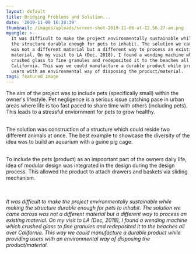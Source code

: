 ```yaml
---
layout: default
title: Bridging Problems and Solution...
date: '2019-11-09 16:38:39'
thumbnail: /images/uploads/screen-shot-2019-11-06-at-12.56.27-am.png
myangle: >-
  It was difficult to make the project environmentally sustainable while making
  the structure durable enough for pets to inhabit. The solution we came across
  was not a different material but a different way to process an existing
  material. On my visit to LA (Dec, 2018), I found a wending machine which
  crushed glass to fine granules and redeposited it to the beaches all over
  California. This way we could manufacture a durable product while providing
  users with an environmental way of disposing the product/material.
tags: featured image
---
```

The aim of the project was to include pets (specifically small) within the owner's lifestyle. Pet negligence is a serious issue catching pace in urban areas where life is too fast paced to share time with others (including pets). This leads to a stressful enviornment for pets to grow healthy. 

<br>The solution was construction of a structure which could reside two different animals at once. The best example to showcase the diversity of the idea was to build an aquarium with a guine pig cage. 

<br> To include the pets (product) as an impoortant part of the owners daily life, idea of modular design was integrated in the design during the design process. This allowed the product to attach drawers and baskets via sliding mechanism.

<br><br> _It was difficult to make the project environmentally sustainable while making the structure durable enough for pets to inhabit. The solution we came across was not a different material but a different way to process an existing material. On my visit to LA (Dec, 2018), I found a wending machine which crushed glass to fine granules and redeposited it to the beaches all over California. This way we could manufacture a durable product while providing users with an environmental way of disposing the product/material._
